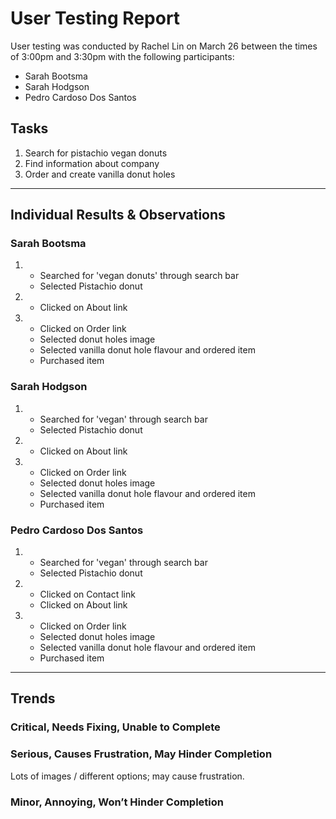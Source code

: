 # User Testing Report

User testing was conducted by Rachel Lin on March 26 between the times of 3:00pm and 3:30pm with the following participants:

- Sarah Bootsma
- Sarah Hodgson
- Pedro Cardoso Dos Santos

## Tasks

1. Search for pistachio vegan donuts
2. Find information about company
3. Order and create vanilla donut holes

---

## Individual Results & Observations

### Sarah Bootsma

1.	- Searched for 'vegan donuts' through search bar
	- Selected Pistachio donut
2.	- Clicked on About link
3.	- Clicked on Order link
	- Selected donut holes image
	- Selected vanilla donut hole flavour and ordered item
	- Purchased item

### Sarah Hodgson

1.	- Searched for 'vegan' through search bar
	- Selected Pistachio donut
2.	- Clicked on About link
3.	- Clicked on Order link
	- Selected donut holes image
	- Selected vanilla donut hole flavour and ordered item
	- Purchased item

### Pedro Cardoso Dos Santos

1.	- Searched for 'vegan' through search bar
	- Selected Pistachio donut
2.	- Clicked on Contact link
	- Clicked on About link
3.	- Clicked on Order link
	- Selected donut holes image
	- Selected vanilla donut hole flavour and ordered item
	- Purchased item

---

## Trends

### Critical, Needs Fixing, Unable to Complete



### Serious, Causes Frustration, May Hinder Completion

Lots of images / different options; may cause frustration.

### Minor, Annoying, Won’t Hinder Completion
